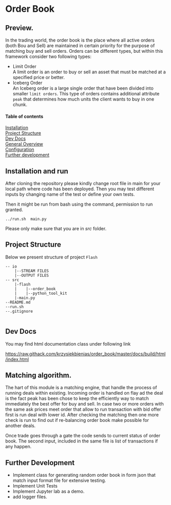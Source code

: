 # Order Book

## Preview.
In the trading world, the order book is the place where all active orders (both Bou and Sell) are maintained in certain priority for the purpose of matching buy and sell orders. Orders can be different types, but within this framework consider two following types:

* Limit Order  
A limit order is an order to buy or sell an asset that must be matched at a specified price or better.
* Iceberg Order  
An Iceberg order is a large single order that have been divided into smaller `limit orders`. This type of orders contains additional attribute `peak` that determines how much units the client wants to buy in one chunk.


#### Table of contents
[Installation](#installation)  
[Project Structure](#ProjectStructure)  
[Dev Docs](#DevDocs)  
[General Overview](#GeneralOverview)  
[Configuration](#Configuration)  
[Further development](#Futherdevelopment)  

## Installation and run
After cloning the repository please kindly change root file in main for your local path where code has been deployed.
Then you may test different inputs by changing name of the test or define your own tests.

Then it might be run from bash using the command, permission to run granted.
```
../run.sh  main.py
```
Please only make sure that you are in *src* folder.

## Project Structure
Below we present structure of project `Flash`
```
-- io
    |--STREAM FILES
    |--OUTPUT FILES
-- src
    |-flash
    |    |--order_book
    |    |--python_tool_kit
    |-main.py
--README.md
--run.sh  
--.gitignore  
  
```

## Dev Docs
You may find html documentation class under following link

https://raw.githack.com/krzysiekbienias/order_book/master/docs/build/html/index.html

## Matching algorithm.
The hart of  this module is a matching engine, that handle the process of running deals within existing. Incoming order is handled on flay ad the deal is the fact peak has been chose to keep the efficiently way to match immediately the best offer for buy and sell. In case two or more orders with the same ask prices meet order that allow to run transaction with bid offer first is run deal with lower id.
After checking the matching then one more check is run to find out if re-balancing order book make possible for another deals.

Once trade goes through a gate the code sends to current status of order book. The second input, included in the same file is list of transactions if any happen.

## Further Development
* Implement class for generating random order book in form json that match input format file for extensive testing. 
* Implement Unit Tests
* Implement Jupyter lab as a demo.
* add logger files.



